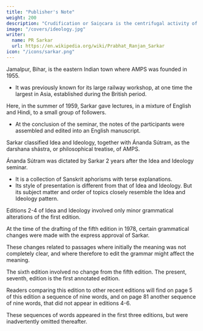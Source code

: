 ```yaml
---
title: "Publisher's Note"
weight: 200
description: "Crudification or Saiṋcara is the centrifugal activity of the Nucleus (Puruśottama) of the Macrocosm"
image: "/covers/ideology.jpg"
writer:
  name: PR Sarkar
  url: https://en.wikipedia.org/wiki/Prabhat_Ranjan_Sarkar
icon: "/icons/sarkar.png"
---
```




Jamalpur, Bihar, is the eastern Indian town where AMPS was founded in 1955. 
- It was previously known for its large railway workshop, at one time the largest in Asia, established during the British period. 

Here, in the summer of 1959, Sarkar gave lectures, in a mixture of English and Hindi, to a small group of followers. 
- At the conclusion of the seminar, the notes of the participants were assembled and edited into an English manuscript. 

<!-- The manuscript was then sent to the author for any necessary additions and alterations; thereafter it was published in book form. -->

<!-- Like no other book, but rather like spiritual practice itself, Idea and Ideology methodically, in a careful sequence, expands the reader’s horizons and mind. It concludes by using the spiritual vantage that has been gained, to focus on the social problems of the earth. (The concise socio-economic precepts known as the Five Fundamental Principles of Prout made their first appearance, at least in published form, in this book.) -->

Sarkar classified Idea and Ideology, together with Ánanda Sútram, as the darshana shástra, or philosophical treatise, of AMPS. 

Ánanda Sútram was dictated by Sarkar 2 years after the Idea and Ideology seminar.
- It is a collection of Sanskrit aphorisms with terse explanations. 
- Its style of presentation is different from that of Idea and Ideology. But its subject matter and order of topics closely resemble the Idea and Ideology pattern.

Editions 2-4 of Idea and Ideology involved only minor grammatical alterations of the first edition. 

At the time of the drafting of the fifth edition in 1978, certain grammatical changes were made with the express approval of Sarkar. 

These changes related to passages where initially the meaning was not completely clear, and where therefore to edit the grammar might affect the meaning.

The sixth edition involved no change from the fifth edition. The present, seventh, edition is the first annotated edition.

Readers comparing this edition to other recent editions will find on page 5 of this edition a sequence of nine words, and on page 81 another sequence of nine words, that did not appear in editions 4-6. 

These sequences of words appeared in the first three editions, but were inadvertently omitted thereafter.

<!-- Square brackets [    ] in the text are used to indicate translations by the editors or other editorial insertions. Round brackets (    ) indicate a word or words originally given by the author. -->
